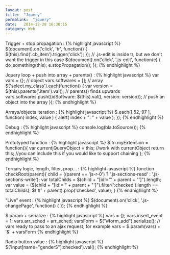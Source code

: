 ```yaml
---
layout: post
title:  "Jquery"
permalink:  "jquery"
date:   2014-12-28 16:30:15
category: Web
---
```



Trigger + stop propagation
: 
{% highlight javascript %}
$(document).on('click', 'tr', function() {
    $(this).find('.cb_item').trigger('click');
});
// .js-edit is inside tr, but we don't want the trigger in this case
$(document).on('click', '.js-edit', function(e) {
    do_something(this);
    e.stopPropagation();
});
{% endhighlight %}

Jquery loop + push into array + parents()
: 
{% highlight javascript %}
var vars = {}; // object
vars.softwares = []; // array
$('select.my_class').each(function() {
    var version = $(this).parents('.item').val(); // parents() finds upwards
    vars.softwares.push({idSoftware: $(this).val(), version: version}); // push an object into the array
});
{% endhighlight %}

Arrays/objects iteration
: 
{% highlight javascript %}
$.each([ 52, 97 ], function( index, value ) {
    alert( index + ": " + value ); 
});
{% endhighlight %}

Debug
: 
{% highlight javascript %}
console.log(bla.toSource());
{% endhighlight %}

Prototyped function
: 
{% highlight javascript %}
$.fn.myExtension = function(){
    var currentjQueryObject = this;
    //work with currentObject
    return this; //you can include this if you would like to support chaining
};
{% endhighlight %}

Ternary logic, length, filter, prop...
: 
{% highlight javascript %}
function checkRoot(parent){
    child = ((parent == 'js-r-0') ? '.js-sections-read' : '.js-sections-write');
    var totalChilds = $(child + "[id!='" + parent + "']").length;
    var value = ($(child + "[id!='" + parent + "']").filter(':checked').length == totalChilds);
    $('#' + parent).prop('checked', value);
}
{% endhighlight %}

"Live" event
: 
{% highlight javascript %}
$(document).on('click', '.js-changePage', function() {
});
{% endhighlight %}

$.param + serialize
: 
{% highlight javascript %}
vars = {};
vars.insert_event = 1;
vars.arr_sched = arr_sched;
varsForm = $("#form_add").serialize();
// vars ready to pass to an ajax request, for example
vars = $.param(vars) + '&' + varsForm
{% endhighlight %}

Radio button value
: 
{% highlight javascript %}
$('input[name="genderS"]:checked').val();
{% endhighlight %}

